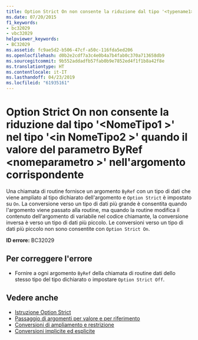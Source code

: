 ```yaml
---
title: Option Strict On non consente la riduzione dal tipo '<typename1>' al tipo'<typename2>' quando il valore del parametro ByRef <parametername>' argomento corrispondente
ms.date: 07/20/2015
f1_keywords:
- bc32029
- vbc32029
helpviewer_keywords:
- BC32029
ms.assetid: fc9ae5d2-b506-47cf-a50c-116fda5ed206
ms.openlocfilehash: d0b2e2cdf7a3c4e0b4a7b4fab0c370a713658db9
ms.sourcegitcommit: 9b552addadfb57fab0b9e7852ed4f1f1b8a42f8e
ms.translationtype: HT
ms.contentlocale: it-IT
ms.lasthandoff: 04/23/2019
ms.locfileid: "61935161"
---
```

# <a name="option-strict-on-disallows-narrowing-from-type-typename1-to-type-typename2-in-copying-the-value-of-byref-parameter-parametername-back-to-the-matching-argument"></a>Option Strict On non consente la riduzione dal tipo '\<NomeTipo1 >' nel tipo '\<in NomeTipo2 >' quando il valore del parametro ByRef \<nomeparametro >' nell'argomento corrispondente
Una chiamata di routine fornisce un argomento `ByRef` con un tipo di dati che viene ampliato al tipo dichiarato dell'argomento e `Option Strict` è impostato su `On`. La conversione verso un tipo di dati più grande è consentita quando l'argomento viene passato alla routine, ma quando la routine modifica il contenuto dell'argomento di variabile nel codice chiamante, la conversione inversa è verso un tipo di dati più piccolo. Le conversioni verso un tipo di dati più piccolo non sono consentite con `Option Strict On`.  
  
 **ID errore:** BC32029  
  
## <a name="to-correct-this-error"></a>Per correggere l'errore  
  
- Fornire a ogni argomento `ByRef` della chiamata di routine dati dello stesso tipo del tipo dichiarato o impostare `Option Strict Off`.  
  
## <a name="see-also"></a>Vedere anche

- [Istruzione Option Strict](../../visual-basic/language-reference/statements/option-strict-statement.md)
- [Passaggio di argomenti per valore e per riferimento](../../visual-basic/programming-guide/language-features/procedures/passing-arguments-by-value-and-by-reference.md)
- [Conversioni di ampliamento e restrizione](../../visual-basic/programming-guide/language-features/data-types/widening-and-narrowing-conversions.md)
- [Conversioni implicite ed esplicite](../../visual-basic/programming-guide/language-features/data-types/implicit-and-explicit-conversions.md)
